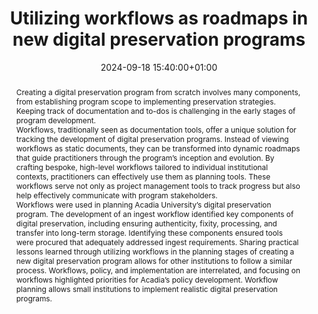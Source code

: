 ---
abstract: "Creating a digital preservation program from scratch involves many components,
  from establishing program scope to implementing preservation strategies. Keeping
  track of documentation and to-dos is challenging in the early stages of program
  development. \n\nWorkflows, traditionally seen as documentation tools, offer a unique
  solution for tracking the development of digital preservation programs. Instead
  of viewing workflows as static documents, they can be transformed into dynamic roadmaps
  that guide practitioners through the program’s inception and evolution.  By crafting
  bespoke, high-level workflows tailored to individual institutional contexts, practitioners
  can effectively use them as planning tools. These workflows serve not only as project
  management tools to track progress but also help effectively communicate with program
  stakeholders. \n\nWorkflows were used in planning Acadia University’s digital preservation
  program. The development of an ingest workflow identified key components of digital
  preservation, including ensuring authenticity, fixity, processing, and transfer
  into long-term storage. Identifying these components ensured tools were procured
  that adequately addressed ingest requirements. Sharing practical lessons learned
  through utilizing workflows in the planning stages of creating a new digital preservation
  program allows for other institutions to follow a similar process. Workflows, policy,
  and implementation are interrelated, and focusing on workflows highlighted priorities
  for Acadia’s policy development. Workflow planning allows small institutions to
  implement realistic digital preservation programs."
creators:
- Ciaran Purdome
date: 2024-09-18 15:40:00+01:00
document_url: https://zenodo.org/records/13751020/download/pdf
grand_parent: iPRES
institutions: []
keywords:
- approaches to preservation
- start 2 preserve
landing_page_url: https://zenodo.org/records/13751020
language: eng
layout: publication
license: Creative Commons Attribution 4.0 (CC-BY-4.0)
notes_url: https://docs.google.com/document/d/1coSQGZ5jVNK0VwwLWUyBu-JIkNkKuQH-qHnOUyj_KzA/edit#heading=h.ge8kdqo3zbiz
parent: iPRES 2024
publication_type: lightning talk
size: null
slides_url: https://zenodo.org/records/13751020
source_name: iPRES
stream_url: https://www.archief.vlaanderen.be/archief/records/dossiers/5acb210228ce4315ae650812d056a482329eb83ed2dc42398a51505dc153be81/documents/b27936ff02184e1fbce3a6cbad4e50932f2972e78ce34bdf91e5c1f936647db4
title: Utilizing workflows as roadmaps in new digital preservation programs
year: 2024
---